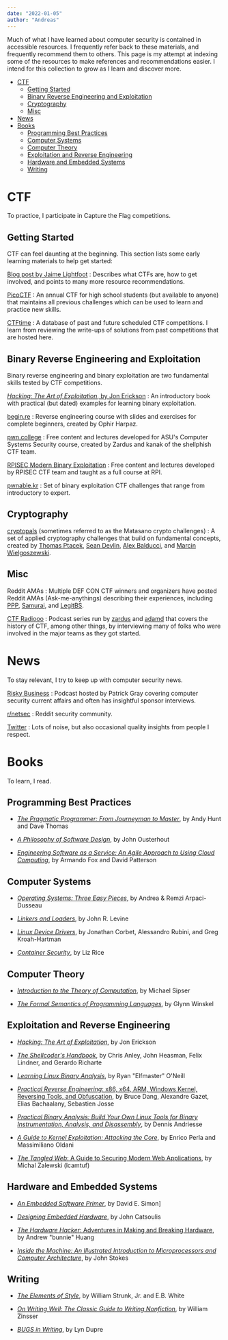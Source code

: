 ```yaml
---
date: "2022-01-05"
author: "Andreas"
---
```


Much of what I have learned about computer security is contained in accessible
resources. I frequently refer back to these materials, and frequently recommend
them to others. This page is my attempt at indexing some of the resources to
make references and recommendations easier. I intend for this collection to
grow as I learn and discover more.

<!-- vim-markdown-toc GitLab -->

* [CTF](#ctf)
    * [Getting Started](#getting-started)
    * [Binary Reverse Engineering and Exploitation](#binary-reverse-engineering-and-exploitation)
    * [Cryptography](#cryptography)
    * [Misc](#misc)
* [News](#news)
* [Books](#books)
    * [Programming Best Practices](#programming-best-practices)
    * [Computer Systems](#computer-systems)
    * [Computer Theory](#computer-theory)
    * [Exploitation and Reverse Engineering](#exploitation-and-reverse-engineering)
    * [Hardware and Embedded Systems](#hardware-and-embedded-systems)
    * [Writing](#writing)

<!-- vim-markdown-toc -->

# CTF

To practice, I participate in Capture the Flag competitions.

## Getting Started

CTF can feel daunting at the beginning. This section lists some early learning
materials to help get started:

[Blog post by Jaime Lightfoot](https://jaimelightfoot.com/blog/so-you-want-to-ctf-a-beginners-guide/)
: Describes what CTFs are, how to get involved, and points to many more
resource recommendations.

[PicoCTF](https://play.picoctf.org/)
: An annual CTF for high school students (but available to anyone) that
maintains all previous challenges which can be used to learn and practice new
skills.

[CTFtime](https://ctftime.org/)
: A database of past and future scheduled CTF competitions. I learn from
reviewing the write-ups of solutions from past competitions that are hosted
here.

## Binary Reverse Engineering and Exploitation

Binary reverse engineering and binary exploitation are two fundamental skills
tested by CTF competitions.

[*Hacking: The Art of Exploitation*, by Jon Erickson](https://www.amazon.com/Hacking-Art-Exploitation-Jon-Erickson/dp/1593271441)
: An introductory book with practical (but dated) examples for learning binary
exploitation.

[begin.re](https://begin.re)
: Reverse engineering course with slides and exercises for complete beginners,
created by Ophir Harpaz.

[pwn.college](https://pwn.college)
: Free content and lectures developed for ASU's Computer Systems Security
course, created by Zardus and kanak of the shellphish CTF team.

[RPISEC Modern Binary Exploitation](https://github.com/RPISEC/MBE)
: Free content and lectures developed by RPISEC CTF team and taught as a full
course at RPI.

[pwnable.kr](https://pwnable.kr)
: Set of binary exploitation CTF challenges that range from introductory to
expert.

## Cryptography

[cryptopals](https://cryptopals.com/) (sometimes referred to as the Matasano crypto challenges)
: A set of applied cryptography challenges that build on fundamental concepts,
created by
[Thomas Ptacek](https://twitter.com/tqbf),
[Sean Devlin](https://twitter.com/spdevlin),
[Alex Balducci](https://twitter.com/iamalexalright), and
[Marcin Wielgoszewski](https://twitter.com/marcinw).

## Misc

Reddit AMAs
: Multiple DEF CON CTF winners and organizers have posted Reddit AMAs
(Ask-me-anythings) describing their experiences, including
[PPP](https://www.reddit.com/r/netsec/comments/1k1oh4/we_are_the_plaid_parliament_of_pwning_ask_us/),
[Samurai](https://www.reddit.com/r/netsec/comments/y0nnu/we_are_samurai_ctf_and_we_won_defcon_ctf_this/), and
[LegitBS](https://www.reddit.com/r/Defcon/comments/q8bq31/we_are_legitimate_business_syndicate_def_con_ctf/).

[CTF Radiooo](https://ctfradi.ooo/)
: Podcast series run by [zardus](https://twitter.com/zardus) and
[adamd](https://twitter.com/adamdoupe) that covers the history of CTF, among
other things, by interviewing many of folks who were involved in the major
teams as they got started.

# News

To stay relevant, I try to keep up with computer security news.

[Risky Business](https://risky.biz/)
: Podcast hosted by Patrick Gray covering computer security current affairs and
often has insightful sponsor interviews.

[r/netsec](https://www.reddit.com/r/netsec/)
: Reddit security community.

[Twitter](https://www.twitter.com/__huckfinn__)
: Lots of noise, but also occasional quality insights from people I respect.

# Books

To learn, I read.

## Programming Best Practices

* [*The Pragmatic Programmer: From Journeyman to Master*](https://www.amazon.com/Pragmatic-Programmer-Journeyman-Master/dp/020161622X), by Andy Hunt and Dave Thomas

* [*A Philosophy of Software Design*](https://www.amazon.com/Philosophy-Software-Design-John-Ousterhout/dp/1732102201), by John Ousterhout

* [*Engineering Software as a Service: An Agile Approach to Using Cloud Computing*](http://www.saasbook.info/), by Armando Fox and David Patterson

## Computer Systems

* [*Operating Systems: Three Easy Pieces*](https://pages.cs.wisc.edu/~remzi/OSTEP/), by Andrea & Remzi Arpaci-Dusseau

* [*Linkers and Loaders*](https://www.amazon.com/Linkers-Kaufmann-Software-Engineering-Programming/dp/1558604960), by John R. Levine

* [*Linux Device Drivers*](https://lwn.net/Kernel/LDD3/), by Jonathan Corbet, Alessandro Rubini, and Greg Kroah-Hartman

* [*Container Security*](https://www.amazon.com/Container-Security-Fundamental-Containerized-Applications/dp/1492056707), by Liz Rice

## Computer Theory

* [*Introduction to the Theory of Computation*](https://www.amazon.com/Introduction-Theory-Computation-Michael-Sipser/dp/113318779X), by Michael Sipser

* [*The Formal Semantics of Programming Languages*](https://www.amazon.com/Formal-Semantics-Programming-Languages-Winskel/dp/0262731037), by Glynn Winskel

## Exploitation and Reverse Engineering

* [*Hacking: The Art of Exploitation*](https://www.amazon.com/Hacking-Art-Exploitation-Jon-Erickson/dp/1593271441), by Jon Erickson

* [*The Shellcoder's Handbook*](https://www.amazon.com/Shellcoders-Handbook-Discovering-Exploiting-Security/dp/047008023X), by Chris Anley, John Heasman, Felix Lindner,
and Gerardo Richarte

* [*Learning Linux Binary Analysis*](https://www.amazon.com/Learning-Binary-Analysis-elfmaster-ONeill/dp/1782167102), by Ryan "Elfmaster" O'Neill

* [*Practical Reverse Engineering*: x86, x64, ARM, Windows Kernel, Reversing Tools, and Obfuscation](https://www.amazon.com/Practical-Reverse-Engineering-Reversing-Obfuscation/dp/1118787315), by Bruce Dang, Alexandre Gazet, Elias Bachaalany, Sebastien Josse

* [*Practical Binary Analysis: Build Your Own Linux Tools for Binary Instrumentation, Analysis, and Disassembly*](https://www.amazon.com/Practical-Binary-Analysis-Instrumentation-Disassembly/dp/1593279124), by Dennis Andriesse

* [*A Guide to Kernel Exploitation: Attacking the Core*](https://www.amazon.com/Guide-Kernel-Exploitation-Attacking-Core/dp/1597494860), by Enrico Perla and Massimiliano Oldani


* [*The Tangled Web*: A Guide to Securing Modern Web Applications](https://www.amazon.com/Tangled-Web-Securing-Modern-Applications/dp/1593273886), by Michal Zalewski (lcamtuf)

## Hardware and Embedded Systems

* [*An Embedded Software Primer*](https://www.amazon.com/Embedded-Software-Primer-David-Simon/dp/020161569X), by David E. Simon]

* [*Designing Embedded Hardware*](https://www.amazon.com/Designing-Embedded-Hardware-Computers-Devices/dp/0596007558), by John Catsoulis

* [*The Hardware Hacker*: Adventures in Making and Breaking Hardware](https://www.amazon.com/Hardware-Hacker-Adventures-Making-Breaking/dp/159327758X), by Andrew "bunnie" Huang

* [*Inside the Machine: An Illustrated Introduction to Microprocessors and
Computer Architecture*](https://www.amazon.com/Inside-Machine-Introduction-Microprocessors-Architecture/dp/1593276680), by John Stokes

## Writing

* [*The Elements of Style*](https://www.amazon.com/Elements-Style-Fourth-William-Strunk/dp/020530902X), by William Strunk, Jr. and E.B. White

* [*On Writing Well: The Classic Guide to Writing Nonfiction*](https://www.amazon.com/Writing-Well-Classic-Guide-Nonfiction/dp/0060891548), by William Zinsser

* [*BUGS in Writing*](https://www.amazon.com/BUGS-Writing-Revised-Guide-Debugging/dp/020137921X), by Lyn Dupre
